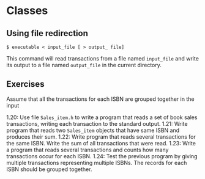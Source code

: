 # Classes

## Using file redirection

```
$ executable < input_file [ > output_ file]
```

This command will read transactions from a file named `input_file` and write
its output to a file named `output_file` in the current directory.

## Exercises

Assume that all the transactions for each ISBN are grouped together in the input

1.20: Use file `Sales_item.h` to write a program that reads a set of book sales
transactions, writing each transaction to the standard output.
1.21: Write program that reads two `Sales_item` objects that have same ISBN and
produces their sum.
1.22: Write program that reads several transactions for the same ISBN. Write
the sum of all transactions that were read.
1.23: Write a program that reads several transactions and counts how many
transactions occur for each ISBN.
1.24: Test the previous program by giving multiple transactions representing
multiple ISBNs. The records for each ISBN should be grouped together.
